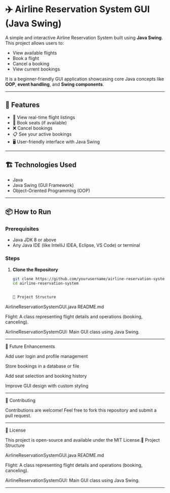 # ✈️ Airline Reservation System GUI (Java Swing)

A simple and interactive Airline Reservation System built using **Java Swing**. This project allows users to:

- View available flights
- Book a flight
- Cancel a booking
- View current bookings

It is a beginner-friendly GUI application showcasing core Java concepts like **OOP**, **event handling**, and **Swing components**.

---

## 🧰 Features

- 🛫 View real-time flight listings
- 🎫 Book seats (if available)
- ❌ Cancel bookings
- 📋 See your active bookings
- 🖥️ User-friendly interface with Java Swing

---

## 🏗️ Technologies Used

- Java
- Java Swing (GUI Framework)
- Object-Oriented Programming (OOP)

---

## 📦 How to Run

### Prerequisites

- Java JDK 8 or above
- Any Java IDE (like IntelliJ IDEA, Eclipse, VS Code) or terminal

### Steps

1. **Clone the Repository**
   ```bash
   git clone https://github.com/yourusername/airline-reservation-system.git
   cd airline-reservation-system


   🧩 Project Structure

AirlineReservationSystemGUI.java
README.md

Flight: A class representing flight details and operations (booking, canceling).

AirlineReservationSystemGUI: Main GUI class using Java Swing.



---

🔄 Future Enhancements

Add user login and profile management

Store bookings in a database or file

Add seat selection and booking history

Improve GUI design with custom styling



---

🤝 Contributing

Contributions are welcome! Feel free to fork this repository and submit a pull request.


---

📄 License

This project is open-source and available under the MIT License.🧩 Project Structure

AirlineReservationSystemGUI.java
README.md

Flight: A class representing flight details and operations (booking, canceling).

AirlineReservationSystemGUI: Main GUI class using Java Swing.



---

